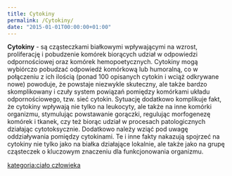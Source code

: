 ```yaml
---
title: Cytokiny
permalink: /Cytokiny/
date: "2015-01-01T00:00:00+01:00"
---
```


**Cytokiny** - są cząsteczkami białkowymi wpływającymi na wzrost, proliferację i pobudzenie komórek biorących udział w odpowiedzi odpornościowej oraz komórek hemopoetycznych. Cytokiny mogą wybiórczo pobudzać odpowiedź komórkową lub humoralną, co w połączeniu z ich ilością (ponad 100 opisanych cytokin i wciąż odkrywane nowe) powoduje, że powstaje niezwykle skuteczny, ale także bardzo skomplikowany i czuły system powiązań pomiędzy komórkami układu odpornościowego, tzw. sieć cytokin. Sytuację dodatkowo komplikuje fakt, że cytokiny wpływają nie tylko na leukocyty, ale także na inne komórki organizmu, stymulując powstawanie gorączki, regulując morfogenezę komórek i tkanek, czy też biorąc udział w procesach patologicznych działając cytotoksycznie. Dodatkowo należy wziąć pod uwagę oddziaływania pomiędzy cytokinami. Te i inne fakty nakazują spojrzeć na cytokiny nie tylko jako na białka działające lokalnie, ale także jako na grupę cząsteczek o kluczowym znaczeniu dla funkcjonowania organizmu.

[kategoria:ciało człowieka](/atopedia/kategoria:ciało_człowieka "wikilink")